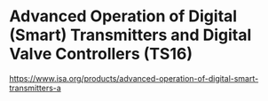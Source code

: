 # Advanced Operation of Digital (Smart) Transmitters and Digital Valve Controllers (TS16)

https://www.isa.org/products/advanced-operation-of-digital-smart-transmitters-a